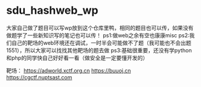 # sdu_hashweb_wp
大家自己做了题目可以写wp放到这个仓库里鸭，相同的题目也可以传，如果没有做题学了一些新知识写的笔记也可以传！
ps1:做web之余有空也康康misc
ps2:我们自己的靶场的web环境还在调试，一时半会可能做不了题（我可能也不会出题1551），所以大家可以找找其他靶场的题去做
ps3:基础很重要，还没有学python和php的同学快自己好好看一看（做安全是一定要懂开发的）

靶场：
https://adworld.xctf.org.cn
https://buuoj.cn
https://cgctf.nuptsast.com
